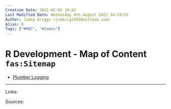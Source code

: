 ```yaml
---
Creation Date: 2021-05-02 19:42
Last Modified Date: Wednesday 4th August 2021 14:19:52
Author: Jimmy Briggs <jimbrig1993@outlook.com>
Alias: R
Tags: ["#MOC", "#Index"]
---
```


# R Development - Map of Content `fas:Sitemap`
- [Plumber Logging](../2-Slipbox/Plumber%20Logging.md)

***

Links: 

Sources:

